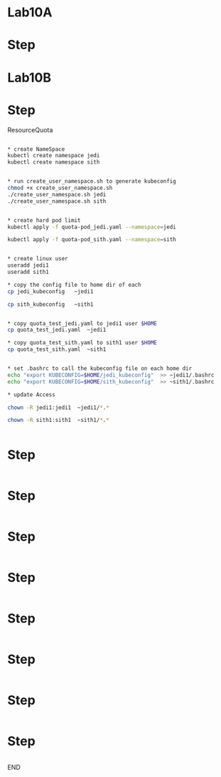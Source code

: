 # Lab10A
# Step 








# Lab10B
# Step 
ResourceQuota
```sh

* create NameSpace 
kubectl create namespace jedi
kubectl create namespace sith 


* run create_user_namespace.sh to generate kubeconfig 
chmod +x create_user_namespace.sh
./create_user_namespace.sh jedi
./create_user_namespace.sh sith


* create hard pod limit 
kubectl apply -f quota-pod_jedi.yaml --namespace=jedi 

kubectl apply -f quota-pod_sith.yaml --namespace=sith


* create linux user 
useradd jedi1 
useradd sith1

* copy the config file to home dir of each 
cp jedi_kubeconfig   ~jedi1 

cp sith_kubeconfig   ~sith1 


* copy quota_test_jedi.yaml to jedi1 user $HOME
cp quota_test_jedi.yaml  ~jedi1

* copy quota_test_sith.yaml to sith1 user $HOME
cp quota_test_sith.yaml  ~sith1


* set .bashrc to call the kubeconfig file on each home dir 
echo "export KUBECONFIG=$HOME/jedi_kubeconfig"  >> ~jedi1/.bashrc 
echo "export KUBECONFIG=$HOME/sith_kubeconfig"  >> ~sith1/.bashrc 

* update Access

chown -R jedi1:jedi1  ~jedi1/*.* 

chown -R sith1:sith1  ~sith1/*.*

```

```sh

```

# Step 


```sh

```

# Step 

```sh

```

# Step

```sh


```

# Step


```sh

```

# Step

```sh

```

# Step


```sh

```



# Step

```sh

```

# Step



```sh

```

END